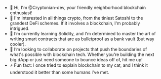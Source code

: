 - 👋 Hi, I'm @Cryptonian-dev, your friendly neighborhood blockchain enthusiast!
- 👀 I'm interested in all things crypto, from the tiniest Satoshi to the grandest DeFi schemes. If it involves a blockchain, I'm probably intrigued.
- 🌱 I’m currently learning Solidity, and I'm determined to master the art of writing smart contracts that are as bulletproof as a bank vault (but way cooler).
- 💞️ I’m looking to collaborate on projects that push the boundaries of what's possible with blockchain tech. Whether you're building the next big dApp or just need someone to bounce ideas off of, hit me up!
- ⚡ Fun fact: I once tried to explain blockchain to my cat, and I think it understood it better than some humans I've met.
